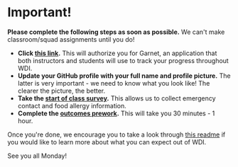 # Important!
**Please complete the following steps as soon as possible.** We can't make classroom/squad assignments until you do!
- **Click [this link](https://garnet.wdidc.org/github/authorize?invite_code=22e5845c671634492c3a9dbeb7a21e90).** This will authorize you for Garnet, an application that both instructors and students will use to track your progress throughout WDI.  
- **Update your GitHub profile with your full name and profile picture.** The latter is very important - we need to know what you look like! The clearer the picture, the better.
- **Take the [start of class survey](https://outcomes.generalassemb.ly/courses/14107/surveys/background/new).** This allows us to collect emergency contact and food allergy information.
- **Complete the [outcomes prework](https://generalassemblydc.typeform.com/to/rOEItv).** This will take you 30 minutes - 1 hour.

Once you're done, we encourage you to take a look through [this readme](https://github.com/ga-dc/wdi9/blob/master/README.md) if you would like to learn more about what you can expect out of WDI.

See you all Monday!
